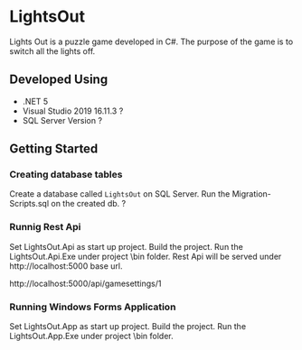 # LightsOut
Lights Out is a puzzle game developed in C#. The purpose of the game is to switch all the lights off.

## Developed Using
- .NET 5
- Visual Studio 2019 16.11.3 ?
- SQL Server Version ?

## Getting Started

### Creating database tables
Create a database called `LightsOut` on SQL Server. Run the Migration-Scripts.sql on the created db. ?

### Runnig Rest Api
Set LightsOut.Api as start up project. Build the project. Run the LightsOut.Api.Exe under project \bin folder. Rest Api will be served under http://localhost:5000 base url. 

http://localhost:5000/api/gamesettings/1

### Running Windows Forms Application
Set LightsOut.App as start up project. Build the project. Run the LightsOut.App.Exe under project \bin folder.
